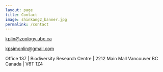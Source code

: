 ```yaml
---
layout: page
title: Contact
image: shinkang2_banner.jpg
permalink: /contact
---
```


<i class='fa fa-envelope'></i>  kplin@zoology.ubc.ca

<i class='fa fa-envelope'></i>  kpsimonlin@gmail.com

<i class='fa fa-address-book'></i> Office 137 | Biodiversity Research Centre | 2212 Main Mall Vancouver BC Canada | V6T 1Z4
